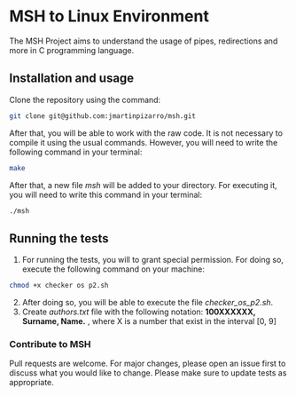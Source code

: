 # MSH to Linux Environment

The MSH Project aims to understand the usage of pipes, redirections and more in C programming language.

## Installation and usage

Clone the repository using the command:
```bash
git clone git@github.com:jmartinpizarro/msh.git
```
After that, you will be able to work with the raw code. It is not necessary to compile it using the usual commands. However, you will need to write the following command in your terminal:
```bash
make
```
After that, a new file *msh* will be added to your directory. For executing it, you will need to write this command in your terminal:
```bash
./msh
```

## Running the tests

1. For running the tests, you will to grant special permission. For doing so, execute the following command on your machine:
```bash
chmod +x checker os p2.sh
```

2. After doing so, you will be able to execute the file *checker_os_p2.sh*.
3. Create *authors.txt* file with the following notation:
   **100XXXXXX, Surname, Name.** , where X is a number that exist in the interval [0, 9]

### Contribute to MSH

Pull requests are welcome. For major changes, please open an issue first to discuss what you would like to change.
Please make sure to update tests as appropriate.
   



